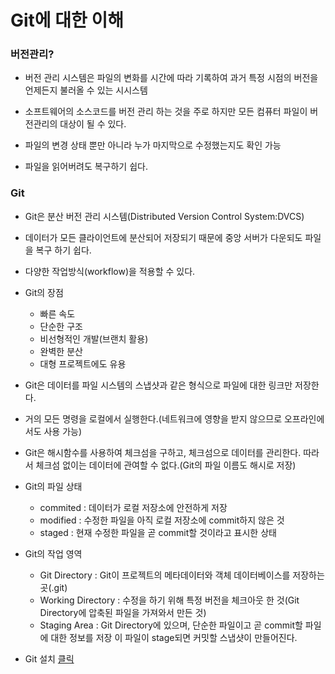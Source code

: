 Git에 대한 이해
===============

### 버전관리?

-	버전 관리 시스템은 파일의 변화를 시간에 따라 기록하여 과거 특정 시점의 버전을 언제든지 불러올 수 있는 시시스템

-	소프트웨어의 소스코드를 버전 관리 하는 것을 주로 하지만 모든 컴퓨터 파일이 버전관리의 대상이 될 수 있다.

-	파일의 변경 상태 뿐만 아니라 누가 마지막으로 수정했는지도 확인 가능

-	파일을 읽어버려도 복구하기 쉽다.

### Git

-	Git은 분산 버전 관리 시스템(Distributed Version Control System:DVCS)

-	데이터가 모든 클라이언트에 분산되어 저장되기 때문에 중앙 서버가 다운되도 파일을 복구 하기 쉽다.

-	다양한 작업방식(workflow)을 적용할 수 있다.

-	Git의 장점

	-	빠른 속도
	-	단순한 구조
	-	비선형적인 개발(브랜치 활용)
	-	완벽한 분산
	-	대형 프로젝트에도 유용

-	Git은 데이터를 파일 시스템의 스냅샷과 같은 형식으로 파일에 대한 링크만 저장한다.

-	거의 모든 명령을 로컬에서 실행한다.(네트워크에 영향을 받지 않으므로 오프라인에서도 사용 가능)

-	Git은 해시함수를 사용하여 체크섬을 구하고, 체크섬으로 데이터를 관리한다. 따라서 체크섬 없이는 데이터에 관여할 수 없다.(Git의 파일 이름도 해시로 저장)

-	Git의 파일 상태

	-	commited : 데이터가 로컬 저장소에 안전하게 저장
	-	modified : 수정한 파일을 아직 로컬 저장소에 commit하지 않은 것
	-	staged : 현재 수정한 파일을 곧 commit할 것이라고 표시한 상태

-	Git의 작업 영역

	-	Git Directory : Git이 프로젝트의 메타데이터와 객체 데이터베이스를 저장하는 곳(.git)
	-	Working Directory : 수정을 하기 위해 특정 버전을 체크아웃 한 것(Git Directory에 압축된 파일을 가져와서 만든 것)
	-	Staging Area : Git Directory에 있으며, 단순한 파일이고 곧 commit할 파일에 대한 정보를 저장 이 파일이 stage되면 커밋할 스냅샷이 만들어진다.

-	Git 설치 [클릭](https://git-scm.com/book/ko/v1/%EC%8B%9C%EC%9E%91%ED%95%98%EA%B8%B0-Git-%EC%84%A4%EC%B9%98)
